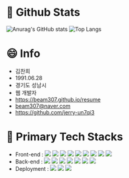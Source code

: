 # 👋 Github Stats

![Anurag's GitHub stats](https://github-readme-stats-sand-six-91.vercel.app/api?username=beam307&show_icons=true&count_private=true&line_height=24&theme=omni&hide=contribs)
![Top Langs](https://github-readme-stats-sand-six-91.vercel.app/api/top-langs/?username=beam307&layout=compact&theme=omni)

# 😄 Info
- 김찬희
- 1991.06.28
- 경기도 성남시
- 웹 개발자
- https://beam307.github.io/resume
- beam307@naver.com
- https://github.com/jerry-un7qi3

# 💬 Primary Tech Stacks
- Front-end :
<span><img src="https://img.shields.io/badge/HTML-E34F26?style=flat&logo=html5&logoColor=white"/></span>
<span><img src="https://img.shields.io/badge/CSS-1572B6?style=flat&logo=css3&logoColor=white"/></span>
<span><img src="https://img.shields.io/badge/JavaScript-dbab09?style=flat&logo=javascript&logoColor=white"/></span>
<span><img src="https://img.shields.io/badge/TypeScript-3178C6?style=flat&logo=typescript&logoColor=white"/></span>
<span><img src="https://img.shields.io/badge/React-61dafb?style=flat&logo=react&logoColor=white"/></span>
<span><img src="https://img.shields.io/badge/Angular-DD0031?style=flat&logo=angular&logoColor=white"/></span>
<span><img src="https://img.shields.io/badge/Vue-4FC08D?style=flat&logo=vue.js&logoColor=white"/></span>
<span><img src="https://img.shields.io/badge/Ionic-3880FF?style=flat&logo=ionic&logoColor=white"/></span>
<span><img src="https://img.shields.io/badge/NextJs-000000?style=flat&logo=next.js&logoColor=white"/></span><br/>
- Back-end :
<span><img src="https://img.shields.io/badge/Java-007396?style=flat&logo=java&logoColor=white"/></span>
<span><img src="https://img.shields.io/badge/Srping Framework-6DB33F?style=flat&logo=spring&logoColor=white"/></span>
<span><img src="https://img.shields.io/badge/MySQL-4479A1?style=flat&logo=mysql&logoColor=white"/></span>
<span><img src="https://img.shields.io/badge/Node.js-339933?style=flat&logo=node.js&logoColor=white"/></span>
<span><img src="https://img.shields.io/badge/Prisma-3982CE?style=flat&logo=Prisma&logoColor=white"/></span>
<span><img src="https://img.shields.io/badge/Redis-DC382D?style=flat&logo=redis&logoColor=white"/></span>
<span><img src="https://img.shields.io/badge/Nest.js-E0234E?style=flat&logo=nestjs&logoColor=white"/></span><br/>
- Deployment :
<span><img src="https://img.shields.io/badge/AWS-232F3E?style=flat&logo=amazon-aws&logoColor=white"/></span>
<span><img src="https://img.shields.io/badge/Nginx-009639?style=flat&logo=nginx&logoColor=white"/></span>
<span><img src="https://img.shields.io/badge/Git-F05032?style=flat&logo=git&logoColor=white"/></span>
